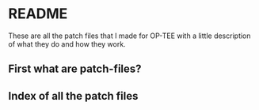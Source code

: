# README

These are all the patch files that I made for OP-TEE with a little description
of what they do and how they work.

## First what are patch-files?

<!-- todo -->

## Index of all the patch files

<!-- todo -->

